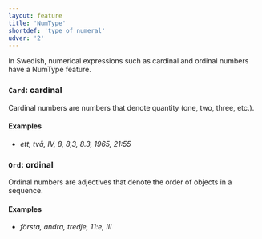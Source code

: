 ```yaml
---
layout: feature
title: 'NumType'
shortdef: 'type of numeral'
udver: '2'
---
```


In Swedish, numerical expressions such as cardinal and ordinal numbers have a NumType feature.

### <a name="Card">`Card`</a>: cardinal

Cardinal numbers are numbers that denote quantity (one, two, three, etc.).

#### Examples

* _ett, två, IV, 8, 8,3, 8.3, 1965, 21:55_

### <a name="Ord">`Ord`</a>: ordinal

Ordinal numbers are adjectives that denote the order of objects in a sequence.

#### Examples

* _första, andra, tredje, 11:e, III_


